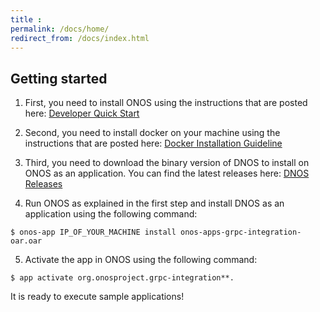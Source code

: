 ```yaml
---
title : 
permalink: /docs/home/
redirect_from: /docs/index.html
---
```


## Getting started

1. First, you need to install ONOS using the instructions that are posted here: [Developer Quick Start](https://wiki.onosproject.org/display/ONOS/Developer+Quick+Start)

2. Second, you need to install docker on your machine using the instructions that are posted here: [Docker Installation Guideline](https://docs.docker.com/install/)

3. Third, you need to download the binary version of DNOS to install on ONOS as an application. You can find the latest releases here: [DNOS Releases](https://github.com/dnosproject/grpc-integration/releases)

4. Run ONOS as explained in the first step and install DNOS as an application using the following command: 
```console
$ onos-app IP_OF_YOUR_MACHINE install onos-apps-grpc-integration-oar.oar
```
5. Activate the app in ONOS using the following command: 
```console
$ app activate org.onosproject.grpc-integration**. 
```
It is ready to execute sample applications!     



